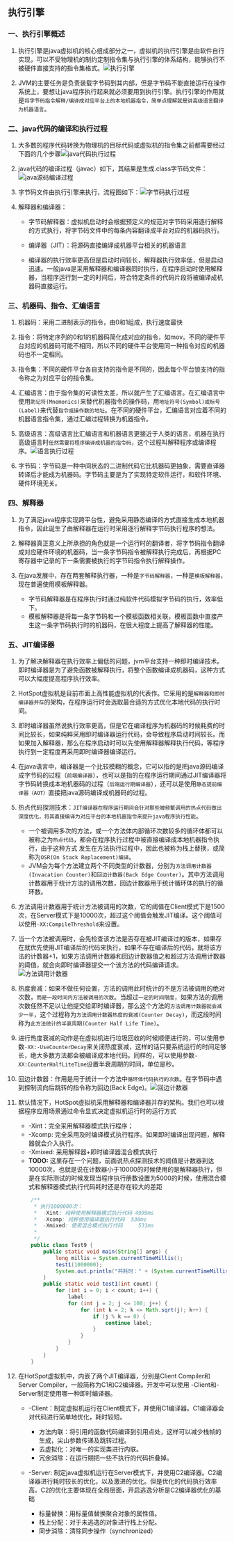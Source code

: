## 执行引擎

### 一、执行引擎概述
1. 执行引擎是java虚拟机的核心组成部分之一，虚拟机的执行引擎是由软件自行实现，可以不受物理机的制约定制指令集与执行引擎的体系结构，能够执行不被硬件直接支持的指令集格式。![执行引擎](./img/执行引擎.jpg)

2. JVM的主要任务是负责装载字节码到其内部，但是字节码不能直接运行在操作系统上，要想让java程序执行起来就必须要用到执行引擎。执行引擎的作用就是`将字节码指令解释/编译成对应平台上的本地机器指令，简单点理解就是讲高级语言翻译为机器语言`。

### 二、java代码的编译和执行过程
1. 大多数的程序代码转换为物理机的目标代码或虚拟机的指令集之前都需要经过下面的几个步骤![java代码执行过程](./img/java代码执行过程.jpg)

2. java代码的编译过程（javac）如下，其结果是生成.class字节码文件：![java源码编译过程](./img/java源码编译.jpg)

3. 字节码文件由执行引擎来执行，流程图如下：![字节码执行过程](./img/字节码执行过程.jpg)

4. 解释器和编译器：
    - 字节码解释器：虚拟机启动时会根据预定义的规范对字节码采用逐行解释的方式执行，将字节码文件中的每条内容翻译成平台对应的机器码执行。

    - 编译器（JIT）：将源码直接编译成机器平台相关的机器语言

    - 编译器的执行效率更高但是启动时间较长，解释器执行效率低，但是启动迅速。一般java是采用解释器和编译器同时执行，在程序启动时使用解释器，当程序运行到一定的时间后，符合特定条件的代码片段将被编译成机器码直接运行。

### 三、机器码、指令、汇编语言
1. 机器码：采用二进制表示的指令，由0和1组成，执行速度最快

2. 指令：将特定序列的0和1的机器码简化成对应的指令，如mov。不同的硬件平台对应的机器码可能不相同，所以不同的硬件平台使用同一种指令对应的机器码也不一定相同。

3. 指令集：不同的硬件平台各自支持的指令是不同的，因此每个平台锁支持的指令称之为对应平台的指令集。

4. 汇编语言：由于指令集的可读性太差，所以就产生了汇编语言。在汇编语言中使用`助记符(Mnemonics)`来替代机器指令的操作码，用`地址符号(Symbol)或标号(Label)`来代替`指令或操作数的地址`。在不同的硬件平台，汇编语言对应着不同的机器语言指令集，通过汇编过程转换为机器指令。

5. 高级语言：高级语言比汇编语言和机器语言更接近于人类的语言，机器在执行高级语言时`任然需要将程序编译成机器的指令码`，这个过程叫解释程序或编译程序。![语言执行过程](./img/语言执行过程.jpg)

6. 字节码：字节码是一种中间状态的二进制代码它比机器码更抽象，需要直译器转译后才能成为机器码。字节码主要是为了实现特定软件运行，和软件环境、硬件环境无关。

### 四、解释器
1. 为了满足java程序实现跨平台性，避免采用静态编译的方式直接生成本地机器指令，因此诞生了由解释器在运行时采用逐行解释字节码执行程序的想法。

2. 解释器真正意义上所承担的角色就是一个运行时的翻译者，将字节码指令翻译成对应硬件环境的机器码，当一条字节码指令被解释执行完成后，再根据PC寄存器中记录的下一条需要被执行的字节码指令执行解释操作。

3. 在java发展中，存在两套解释执行器，一种是`字节码解释器`，一种是`模板解释器`，现在普遍使用模板解释器。
    - 字节码解释器是在程序执行时通过纯软件代码模拟字节码的执行，效率低下。
    - 模板解释器是将每一条字节码和一个模板函数相关联，模板函数中直接产生这一条字节码执行时的机器码，在很大程度上提高了解释器的性能。

### 五、JIT编译器
1. 为了解决解释器在执行效率上偏低的问题，jvm平台支持一种即时编译技术。即时编译器是为了避免函数被解释执行，将整个函数编译成机器码，这种方式可以大幅度提高程序执行效率。

2. HotSpot虚拟机是目前市面上高性能虚拟机的代表作。它采用的是`解释器和即时编译器并存`的架构，在程序运行时会选取最合适的方式优化本地代码的执行时间。

3. 即时编译器虽然说执行效率更高，但是它在编译程序为机器码的时候耗费的时间比较长，如果纯粹采用即时编译器运行代码，会导致程序启动时间较长。而如果加入解释器，那么在程序启动时可以先使用解释器解释执行代码，等程序执行到一定程度再采用即时编译器编译运行。

4. 在java语言中，编译器是一个比较模糊的概念，它可以指的是把java源码编译成字节码的过程（`前端编译器`），也可以是指的在程序运行期间通过JIT编译器将字节码转换成本地机器码的过程（`后端运行期编译器`），还可以是使用`静态提前编译器（AOT）`直接把java源码编译成机器码的过程。

5. 热点代码探测技术：`JIT编译器在程序运行期间会针对那些被频繁调用的热点代码做出深度优化，将其直接编译为对应平台的本地机器指令来提升java程序执行性能`。
    - 一个被调用多次的方法，或一个方法体内部循环次数较多的循环体都可以被称之为`热点代码`，都会在程序执行过程中被直接编译成本地机器指令执行，由于这种方式 发生在方法执行过程中，因此也被称为栈上替换，或简称为`OSR(On Stack Replacement)编译`。
    - JVM会为每个方法建立两个不同类型的计数器，分别为`方法调用计数器(Invacation Counter)`和`回边计数器(Back Edge Counter)`。其中方法调用计数器用于统计方法的调用次数，回边计数器用于统计循环体的执行的循环数。

6. 方法调用计数器用于统计方法被调用的次数，它的阈值在Client模式下是1500次，在Server模式下是10000次，超过这个阈值会触发JIT编译。这个阈值可以使用`-XX:CompileThreshold`来设置。

7. 当一个方法被调用时，会先检查该方法是否存在被JIT编译过的版本，如果存在就优先使用JIT编译后的代码来执行，如果不存在编译后的代码，就将该方法的计数器+1，如果方法调用计数器和回边计数器值之和超过方法调用计数器的阈值，就会向即时编译器提交一个该方法的代码编译请求。![方法调用计数器](./img/方法调用计数器.jpg)

8. 热度衰减：如果不做任何设置，方法的调用此时统计的不是方法被调用的绝对次数，`而是一段时间内方法被调用的次数`。当超过`一定的时间限度`，如果方法的调用次数任然不足以让他提交给即时编译器，那么这个方法的`方法调用计数器就会减少一半`，这个过程称为`方法调用计数器热度的衰减(Counter Decay)`，而这段时间称为`此方法统计的半衰周期(Counter Half Life Time)`。

9. 进行热度衰减的动作是在虚拟机进行垃圾回收的时候顺便进行的，可以使用参数`-XX:-UseCounterDecay`来关闭热度衰减，这样的话只要系统运行的时间足够长，绝大多数方法都会被编译成本地代码。同样的，可以使用参数`-XX:CounterHalfLiteTime`设置半衰周期的时间，单位是秒。

10. 回边计数器：作用是用于统计一个方法中`循环体代码执行的次数`。在字节码中遇到控制流向后跳转的指令称为回边(Back Edge)。![回边计数器](./img/回边计数器.jpg)

11. 默认情况下，HotSpot虚拟机采用解释器和编译器并存的架构。我们也可以根据程序应用场景通过命令显式决定虚拟机运行时的运行方式
    - -Xint：完全采用解释器模式执行程序；
    - -Xcomp: 完全采用及时编译模式执行程序。如果即时编译出现问题，解释器就会介入执行。
    - -Xmixed: 采用解释器+即时编译器混合模式执行
    - **TODO:** 这里存在一个问题，前面说热点探测技术的阈值是计数器到达10000次，也就是说在计数器小于10000的时候使用的是解释器执行，但是在实际测试的时候发现当程序执行册数设置为5000的时候，使用混合模式和解释器模式执行代码耗时还是存在较大的差距
    ```java
        /**
         * 执行1000000次：
         *  -Xint: 纯粹使用解释器模式执行代码 4999ms
         *  -Xcomp: 纯粹使用编译器执行代码  530ms
         *  -Xmixed: 使用混合模式执行代码     531ms
         * 
         */
        public class Test9 {
            public static void main(String[] args) {
                long millis = System.currentTimeMillis();
                test1(1000000);
                System.out.println("共耗时：" + (System.currentTimeMillis() - millis) + " ms");
            }
            public static void test1(int count) {
                for (int i = 0; i < count; i++) {
                    label:
                    for (int j = 2; j <= 100; j++) {
                        for (int k = 2; k <= Math.sqrt(j); k++) {
                            if (j % k == 0) {
                                continue label;
                            }
                        }
                    }
                }
            }
        }
    ```

12. 在HotSpot虚拟机中，内嵌了两个JIT编译器，分别是Client Compiler和Server Compiler，一般简称为C1和C2编译器。开发中可以使用 -Client和-Server制定使用哪一种即时编译器。
    - -Client：制定虚拟机运行在Client模式下，并使用C1编译器。C1编译器会对代码进行简单地优化，耗时较短。
        - 方法内联：将引用的函数代码编译到引用点处，这样可以减少栈帧的生成，尖山参数传递及跳转过程。
        - 去虚拟化：对唯一的实现类进行内联。
        - 冗余消除：在运行期把一些不执行的代码折叠掉。

    - -Server: 制定java虚拟机运行在Server模式下，并使用C2编译器。C2编译器进行耗时较长的优化，以及激进的优化。但是优化的代码执行效率高。C2的优化主要体现在全局层面，开启逃逸分析是C2编译器优化的基础
        - 标量替换：用标量值替换聚合对象的属性值。
        - 栈上分配：对于未逃逸的对象进行栈上分配。
        - 同步消除：清除同步操作（synchronized）





